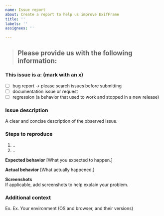 ```yaml
---
name: Issue report
about: Create a report to help us improve ExifFrame
title: ''
labels: ''
assignees: ''

---
```


> Please provide us with the following information:
> ---------------------------------------------------------------

### This issue is a: (mark with an x)
- [ ] bug report -> please search issues before submitting
- [ ] documentation issue or request
- [ ] regression (a behavior that used to work and stopped in a new release)

### Issue description
A clear and concise description of the observed issue.

### Steps to reproduce
1. ..
2. ..

**Expected behavior** [What you expected to happen.]

**Actual behavior** [What actually happened.]

**Screenshots**         
If applicable, add screenshots to help explain your problem.

### Additional context
Ex. Ex. Your environment (OS and browser, and their versions)